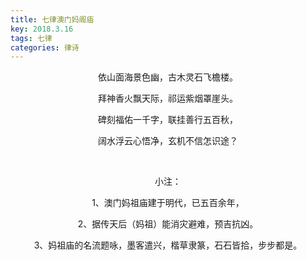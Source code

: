 ```yaml
---
title: 七律澳门妈阁庙
key: 2018.3.16
tags: 七律
categories: 律诗
---
```


<p align="center">依山面海景色幽，古木灵石飞檐楼。
</p>
<p align="center">拜神香火飘天际，祁运紫烟罩崖头。
</p>
<p align="center">碑刻福佑一千字，联挂善行五百秋，
</p>
<p align="center">阔水浮云心悟净，玄机不信怎识途？
</p>
<p align="center"></br>
</p>
<p align="center">小注：
</p>
<p align="center">1、澳门妈祖庙建于明代，已五百余年，
</p>
<p align="center">2、据传天后（妈祖）能消灾避难，预吉抗凶。
</p>
<p align="center">3、妈祖庙的名流题咏，墨客遣兴，楷草隶篆，石石皆拾，步步都是。
</p>
<p align="center"></br>
</p>
